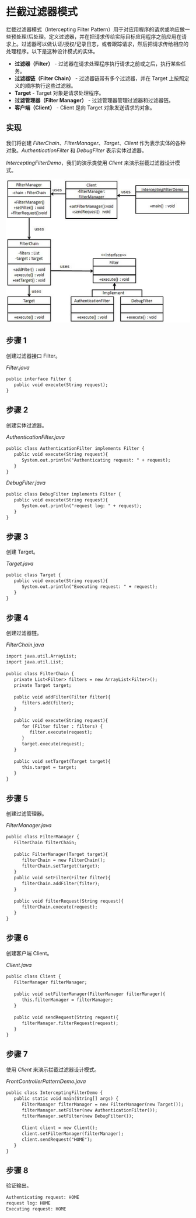 
# 拦截过滤器模式

拦截过滤器模式（Intercepting Filter Pattern）用于对应用程序的请求或响应做一些预处理/后处理。定义过滤器，并在把请求传给实际目标应用程序之前应用在请求上。过滤器可以做认证/授权/记录日志，或者跟踪请求，然后把请求传给相应的处理程序。以下是这种设计模式的实体。

*   **过滤器（Filter）** - 过滤器在请求处理程序执行请求之前或之后，执行某些任务。
*   **过滤器链（Filter Chain）** - 过滤器链带有多个过滤器，并在 Target 上按照定义的顺序执行这些过滤器。
*   **Target** - Target 对象是请求处理程序。
*   **过滤管理器（Filter Manager）** - 过滤管理器管理过滤器和过滤器链。
*   **客户端（Client）** - Client 是向 Target 对象发送请求的对象。

## 实现

我们将创建 _FilterChain_、_FilterManager_、_Target_、_Client_ 作为表示实体的各种对象。_AuthenticationFilter_ 和 _DebugFilter_ 表示实体过滤器。

_InterceptingFilterDemo_，我们的演示类使用 _Client_ 来演示拦截过滤器设计模式。

![拦截过滤器模式的 UML 图](../img/interceptingfilter_pattern_uml_diagram.jpg)

## 步骤 1

创建过滤器接口 Filter。

_Filter.java_

```
public interface Filter {
   public void execute(String request);
}

```

## 步骤 2

创建实体过滤器。

_AuthenticationFilter.java_

```
public class AuthenticationFilter implements Filter {
   public void execute(String request){
      System.out.println("Authenticating request: " + request);
   }
}

```

_DebugFilter.java_

```
public class DebugFilter implements Filter {
   public void execute(String request){
      System.out.println("request log: " + request);
   }
}

```

## 步骤 3

创建 Target。

_Target.java_

```
public class Target {
   public void execute(String request){
      System.out.println("Executing request: " + request);
   }
}

```

## 步骤 4

创建过滤器链。

_FilterChain.java_

```
import java.util.ArrayList;
import java.util.List;

public class FilterChain {
   private List<Filter> filters = new ArrayList<Filter>();
   private Target target;

   public void addFilter(Filter filter){
      filters.add(filter);
   }

   public void execute(String request){
      for (Filter filter : filters) {
         filter.execute(request);
      }
      target.execute(request);
   }

   public void setTarget(Target target){
      this.target = target;
   }
}

```

## 步骤 5

创建过滤管理器。

_FilterManager.java_

```
public class FilterManager {
   FilterChain filterChain;

   public FilterManager(Target target){
      filterChain = new FilterChain();
      filterChain.setTarget(target);
   }
   public void setFilter(Filter filter){
      filterChain.addFilter(filter);
   }

   public void filterRequest(String request){
      filterChain.execute(request);
   }
}

```

## 步骤 6

创建客户端 Client。

_Client.java_

```
public class Client {
   FilterManager filterManager;

   public void setFilterManager(FilterManager filterManager){
      this.filterManager = filterManager;
   }

   public void sendRequest(String request){
      filterManager.filterRequest(request);
   }
}

```

## 步骤 7

使用 _Client_ 来演示拦截过滤器设计模式。

_FrontControllerPatternDemo.java_

```
public class InterceptingFilterDemo {
   public static void main(String[] args) {
      FilterManager filterManager = new FilterManager(new Target());
      filterManager.setFilter(new AuthenticationFilter());
      filterManager.setFilter(new DebugFilter());

      Client client = new Client();
      client.setFilterManager(filterManager);
      client.sendRequest("HOME");
   }
}

```

## 步骤 8

验证输出。

```
Authenticating request: HOME
request log: HOME
Executing request: HOME

```

